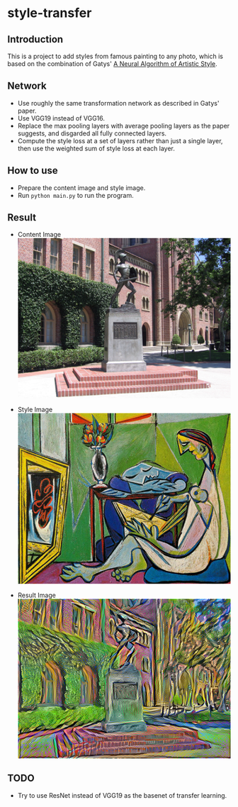 # style-transfer

## Introduction

This is a project to add styles from famous painting to any photo, which is based on the combination of Gatys' [A Neural Algorithm of Artistic Style](https://arxiv.org/abs/1508.06576).

## Network

* Use roughly the same transformation network as described in Gatys' paper.
* Use VGG19 instead of VGG16.
* Replace the max pooling layers with average pooling layers as the paper suggests, and disgarded all fully connected layers.
* Compute the style loss at a set of layers rather than just a single layer, then use the weighted sum of style loss at each layer.

## How to use

* Prepare the content image and style image.
* Run `python main.py` to run the program.

## Result

* Content Image
	![image](https://github.com/John443/style-transfer/blob/master/images/trojan_shrine.jpg)

* Style Image
	![image](https://github.com/John443/style-transfer/blob/master/images/muse.jpg)

* Result Image
	![image](https://github.com/John443/style-transfer/blob/master/images/450.png)

## TODO

* Try to use ResNet instead of VGG19 as the basenet of transfer learning.